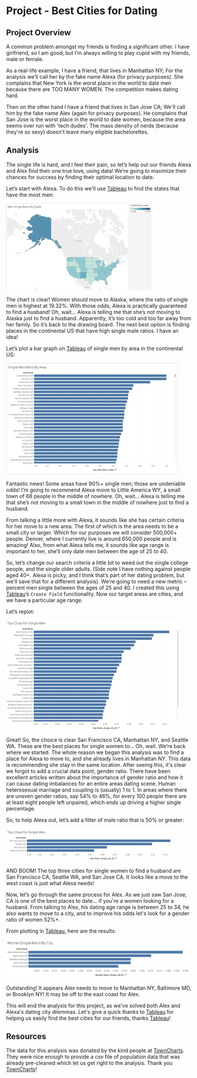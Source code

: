 # Project - Best Cities for Dating


## Project Overview

A common problem amongst my friends is finding a significant other. I have girlfriend, so I am good, but I’m always willing to play cupid with my friends, male or female.

As a real-life example, I have a friend, that lives in Manhattan NY; For the analysis we’ll call her by the fake name Alexa (for privacy purposes). She complains that New York is the worst place in the world to date men because there are TOO MANY WOMEN. The competition makes dating hard. 

Then on the other hand I have a friend that lives in San Jose CA; We'll call him by the fake name Alex (again for privacy purposes). He complains that San Jose is the worst place in the world to date women, because the area seems over run with 'tech dudes'. The mass density of nerds (because they're so sexy) doesn't leave many eligible bachelorettes.


## Analysis
The single life is hard, and I feel their pain, so let’s help out our friends Alexa and Alex find their one true love, using data! We’re going to maximize their chances for success by finding their optimal location to date. 

Let’s start with Alexa. To do this we'll use [Tableau](https://www.tableau.com/) to find the states that have the most men:

![States - Most Men](plots/States-Men_Single_Ratio.jpg)

The chart is clear! Women should move to Alaska, where the ratio of single men is highest at 19.32%. With those odds, Alexa is practically guaranteed to find a husband! Oh, wait... Alexa is telling me that she’s not moving to Alaska just to find a husband. Apparently, it’s too cold and too far away from her family. So it’s back to the drawing board. The next best option is finding places in the continental US that have high single male ratios. I have an idea! 

Let’s plot a bar graph on [Tableau](https://www.tableau.com/) of single men by area in the continental US:

![Bar Chart – Men Ratio By Area](plots/Bar-Single_Men_Ratio.jpg)

Fantastic news! Some areas have 90%+ single men; those are undeniable odds! I’m going to recommend Alexa move to Little America WY, a small town of 68 people in the middle of nowhere. Oh, wait... Alexa is telling me that she’s not moving to a small town in the middle of nowhere just to find a husband.

From talking a little more with Alexa, it sounds like she has certain criteria for her move to a new area. The first of which is the area needs to be a small city or larger. Which for our purposes we will consider 500,000+ people. Denver, where I currently live is around 650,000 people and is amazing! Also, from what Alexa tells me, it sounds like age range is important to her, she’ll only date men between the age of 25 to 40. 

So, let’s change our search criteria a little bit to weed out the single college people, and the single older adults. (Side note I have nothing against people aged 40+. Alexa is picky, and I think that’s part of her dating problem, but we'll save that for a different analysis). We’re going to need a new metric – percent men single between the ages of 25 and 40. I created this using [Tableau](https://www.tableau.com/)’s `Create Field` functionality. Now our target areas are cities, and we have a particular age range. 

Let’s replot: 

![Bar Chart – Cities with Single Men](plots/Bar-Cities_Single_Men.jpg)
 
Great! So, the choice is clear San Francisco CA, Manhattan NY, and Seattle WA. These are the best places for single women to... Oh, wait. We’re back where we started. The whole reason we began this analysis was to find a place for Alexa to move to, and she already lives in Manhattan NY. This data is recommending she stay in the same location. After seeing this, it's clear we forgot to add a crucial data point, gender ratio. There have been excellent articles written about the importance of gender ratio and how it can cause dating imbalances for an entire areas dating scene. Human heterosexual marriage and coupling is (usually) 1 to 1. In areas where there are uneven gender ratios, say 54% to 46%, for every 100 people there are at least eight people left unpaired, which ends up driving a higher single percentage. 

So, to help Alexa out, let’s add a filter of male ratio that is 50% or greater: 

![Bar Chart – Top Cities with Single Men](plots/Bar-Top_Cities_Men.jpg)

AND BOOM! The top three cities for single women to find a husband are San Francisco CA, Seattle WA, and San Jose CA. It looks like a move to the west coast is just what Alexa needs! 

Now, let’s go through the same process for Alex. As we just saw San Jose, CA is one of the best places to date... if you're a women looking for a husband. From talking to Alex, his dating age range is between 25 to 34, he also wants to move to a city, and to improve his odds let's look for a gender ratio of women 52%+. 

From plotting in [Tableau](https://www.tableau.com/), here are the results:

![Bar Chart – Women Single Ratio By City](plots/Bar-Top_Cities_Women.jpg)

Outstanding! It appears Alex needs to move to Manhattan NY, Baltimore MD, or Brooklyn NY! It may be off to the east coast for Alex.

This will end the analysis for this project, as we've solved both Alex and Alexa's dating city dilemmas. Let's give a quick thanks to [Tableau](https://www.tableau.com/) for helping us easily find the best cities for our friends, thanks [Tableau](https://www.tableau.com/)!


## Resources

The data for this analysis was donated by the kind people at [TownCharts](http://www.towncharts.com/). They were nice enough to provide a csv file of population data that was already pre-cleaned which let us get right to the analysis. Thank you [TownCharts](http://www.towncharts.com/)!
